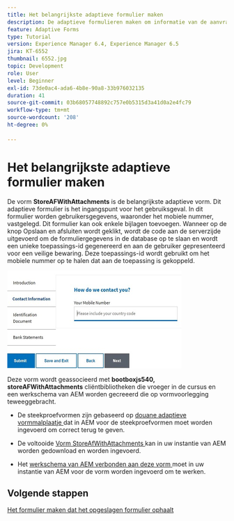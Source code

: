```yaml
---
title: Het belangrijkste adaptieve formulier maken
description: De adaptieve formulieren maken om informatie van de aanvrager en het adaptieve formulier op te nemen om het opgeslagen adaptieve formulier op te halen
feature: Adaptive Forms
type: Tutorial
version: Experience Manager 6.4, Experience Manager 6.5
jira: KT-6552
thumbnail: 6552.jpg
topic: Development
role: User
level: Beginner
exl-id: 73de0ac4-ada6-4b8e-90a8-33b976032135
duration: 41
source-git-commit: 03b68057748892c757e0b5315d3a41d0a2e4fc79
workflow-type: tm+mt
source-wordcount: '208'
ht-degree: 0%

---
```


# Het belangrijkste adaptieve formulier maken

De vorm **StoreAFWithAttachments** is de belangrijkste adaptieve vorm. Dit adaptieve formulier is het ingangspunt voor het gebruiksgeval. In dit formulier worden gebruikersgegevens, waaronder het mobiele nummer, vastgelegd. Dit formulier kan ook enkele bijlagen toevoegen. Wanneer op de knop Opslaan en afsluiten wordt geklikt, wordt de code aan de serverzijde uitgevoerd om de formuliergegevens in de database op te slaan en wordt een unieke toepassings-id gegenereerd en aan de gebruiker gepresenteerd voor een veilige bewaring. Deze toepassings-id wordt gebruikt om het mobiele nummer op te halen dat aan de toepassing is gekoppeld.

![ belangrijkste toepassingsvorm ](assets/6552.JPG)

Deze vorm wordt geassocieerd met **bootboxjs540, storeAFWithAttachments** cliëntbibliotheken die vroeger in de cursus en een werkschema van AEM worden gecreeerd die op vormvoorlegging teweeggebracht.


* De steekproefvormen zijn gebaseerd op [ douane adaptieve vormmalplaatje ](assets/custom-template-with-page-component.zip) dat in AEM voor de steekproefvormen moet worden ingevoerd om correct terug te geven.

* De voltooide [ Vorm StoreAfWithAttachments ](assets/store-af-with-attachments-form.zip) kan in uw instantie van AEM worden gedownload en worden ingevoerd.

* Het [ werkschema van AEM verbonden aan deze vorm ](assets/workflow-model-store-af-with-attachments.zip) moet in uw instantie van AEM voor de vorm worden ingevoerd om te werken.


## Volgende stappen

[Het formulier maken dat het opgeslagen formulier ophaalt](./retrieve-saved-form.md)